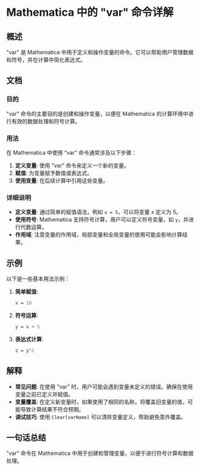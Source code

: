 <!--
Meta Description: # Mathematica 中的 "var" 命令详解 ## 概述 "var" 是 Mathematica 中用于定义和操作变量的命令。它可以帮助用户管理数据和符号，并在计算中简化表达式。 ## 文档 ### 目的 "var" 命令的主要目的是创建和操作变量，以便在 Mathematica 的计算环...
Meta Keywords: mathematica, var, 定义变量, 命令详解, 中用于定义和操作变量的命令
-->

# Mathematica 中的 "var" 命令详解

## 概述
"var" 是 Mathematica 中用于定义和操作变量的命令。它可以帮助用户管理数据和符号，并在计算中简化表达式。

## 文档
### 目的
"var" 命令的主要目的是创建和操作变量，以便在 Mathematica 的计算环境中进行有效的数据处理和符号计算。

### 用法
在 Mathematica 中使用 "var" 命令通常涉及以下步骤：
1. **定义变量**: 使用 "var" 命令来定义一个新的变量。
2. **赋值**: 为变量赋予数值或表达式。
3. **使用变量**: 在后续计算中引用这些变量。

### 详细说明
- **定义变量**: 通过简单的赋值语法，例如 `x = 5`，可以将变量 x 定义为 5。
- **使用符号**: Mathematica 支持符号计算，用户可以定义符号变量，如 `y`，并进行代数运算。
- **作用域**: 注意变量的作用域，局部变量和全局变量的使用可能会影响计算结果。

## 示例
以下是一些基本用法示例：

1. **简单赋值**:
   ```mathematica
   x = 10
   ```

2. **符号运算**:
   ```mathematica
   y = x + 5
   ```

3. **表达式计算**:
   ```mathematica
   z = y^2
   ```

## 解释
- **常见问题**: 在使用 "var" 时，用户可能会遇到变量未定义的错误。确保在使用变量之前已定义并赋值。
- **变量覆盖**: 在定义新变量时，如果使用了相同的名称，将覆盖旧变量的值，可能导致计算结果不符合预期。
- **调试技巧**: 使用 `Clear[varName]` 可以清除变量定义，帮助避免意外覆盖。

## 一句话总结
"var" 命令在 Mathematica 中用于创建和管理变量，以便于进行符号计算和数据处理。